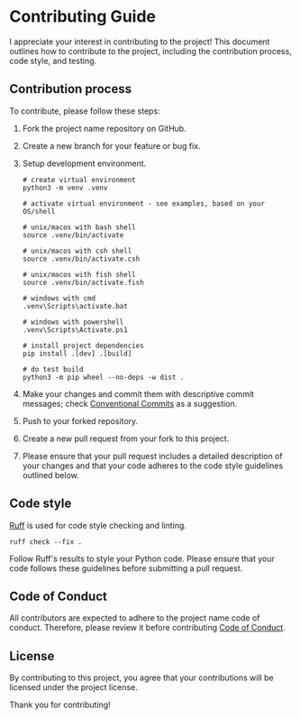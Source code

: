 # Contributing Guide

I appreciate your interest in contributing to the project! This document outlines how to contribute to the project, including the contribution process, code style, and testing.

## Contribution process

To contribute, please follow these steps:

1. Fork the project name repository on GitHub.
1. Create a new branch for your feature or bug fix.
1. Setup development environment.

    ```shell
    # create virtual environment
    python3 -m venv .venv

    # activate virtual environment - see examples, based on your OS/shell

    # unix/macos with bash shell
    source .venv/bin/activate

    # unix/macos with csh shell
    source .venv/bin/activate.csh

    # unix/macos with fish shell
    source .venv/bin/activate.fish

    # windows with cmd
    .venv\Scripts\activate.bat

    # windows with powershell
    .venv\Scripts\Activate.ps1

    # install project dependencies
    pip install .[dev] .[build]

    # do test build
    python3 -m pip wheel --no-deps -w dist .
    ```

1. Make your changes and commit them with descriptive commit messages; check [Conventional Commits](https://www.conventionalcommits.org) as a suggestion.
1. Push to your forked repository.
1. Create a new pull request from your fork to this project.
1. Please ensure that your pull request includes a detailed description of your changes and that your code adheres to the code style guidelines outlined below.

## Code style

[Ruff](https://beta.ruff.rs) is used for code style checking and linting.

```shell
ruff check --fix .
```

Follow Ruff's results to style your Python code. Please ensure that your code follows these guidelines before submitting a pull request.

## Code of Conduct

All contributors are expected to adhere to the project name code of conduct. Therefore, please review it before contributing [Code of Conduct](./CODE_OF_CONDUCT.md).

## License

By contributing to this project, you agree that your contributions will be licensed under the project license.

Thank you for contributing!
